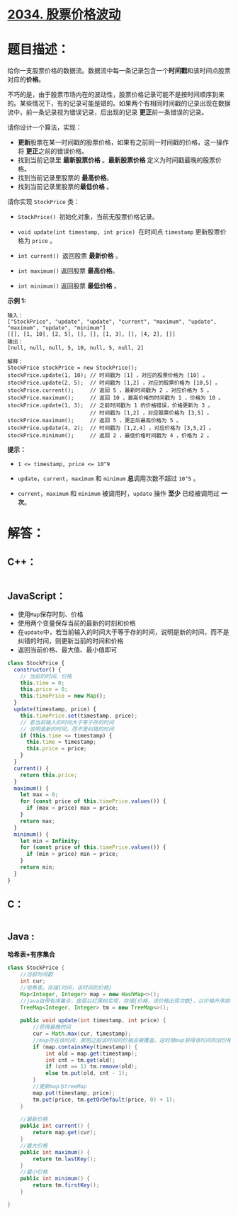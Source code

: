 # [2034. 股票价格波动](https://leetcode-cn.com/problems/stock-price-fluctuation/)

# 题目描述：

给你一支股票价格的数据流。数据流中每一条记录包含一个**时间戳**和该时间点股票对应的**价格**。

不巧的是，由于股票市场内在的波动性，股票价格记录可能不是按时间顺序到来的。某些情况下，有的记录可能是错的。如果两个有相同时间戳的记录出现在数据流中，前一条记录视为错误记录，后出现的记录 **更正**前一条错误的记录。

请你设计一个算法，实现：

- **更新**股票在某一时间戳的股票价格，如果有之前同一时间戳的价格，这一操作将 **更正**之前的错误价格。
- 找到当前记录里 **最新股票价格** 。**最新股票价格** 定义为时间戳最晚的股票价格。
- 找到当前记录里股票的 **最高价格**。
- 找到当前记录里股票的**最低价格** 。


请你实现 `StockPrice` 类：

- `StockPrice() `初始化对象，当前无股票价格记录。

- `void update(int timestamp, int price) `在时间点 `timestamp` 更新股票价格为 `price` 。

- `int current() `返回股票 **最新价格** 。

- `int maximum()` 返回股票 **最高价格**。

- `int minimum()` 返回股票 **最低价格** 。

  


**示例 1:**

```
输入：
["StockPrice", "update", "update", "current", "maximum", "update", "maximum", "update", "minimum"]
[[], [1, 10], [2, 5], [], [], [1, 3], [], [4, 2], []]
输出：
[null, null, null, 5, 10, null, 5, null, 2]

解释：
StockPrice stockPrice = new StockPrice();
stockPrice.update(1, 10); // 时间戳为 [1] ，对应的股票价格为 [10] 。
stockPrice.update(2, 5);  // 时间戳为 [1,2] ，对应的股票价格为 [10,5] 。
stockPrice.current();     // 返回 5 ，最新时间戳为 2 ，对应价格为 5 。
stockPrice.maximum();     // 返回 10 ，最高价格的时间戳为 1 ，价格为 10 。
stockPrice.update(1, 3);  // 之前时间戳为 1 的价格错误，价格更新为 3 。
                          // 时间戳为 [1,2] ，对应股票价格为 [3,5] 。
stockPrice.maximum();     // 返回 5 ，更正后最高价格为 5 。
stockPrice.update(4, 2);  // 时间戳为 [1,2,4] ，对应价格为 [3,5,2] 。
stockPrice.minimum();     // 返回 2 ，最低价格时间戳为 4 ，价格为 2 。
```

**提示：**

- `1 <= timestamp, price <= 10^9`

- `update`，`current`，`maximum` 和 `minimum` **总**调用次数不超过 `10^5` 。

- `current`，`maximum` 和 `minimum` 被调用时，`update` 操作 **至少** 已经被调用过 **一次**。
  
  



# 解答：

## C++：

```cpp

```

## JavaScript：

- 使用`Map`保存时刻、价格
- 使用两个变量保存当前的最新的时刻和价格
- 在`update`中，若当前输入的时间大于等于存的时间，说明是新的时间，而不是纠错的时间，则更新当前的时间和价格
- 返回当前价格、最大值、最小值即可

```javascript
class StockPrice {
  constructor() {
    // 当前的时间、价格
    this.time = 0;
    this.price = 0;
    this.timePrice = new Map();
  }
  update(timestamp, price) {
    this.timePrice.set(timestamp, price);
    // 若当前输入的时间大于等于存的时间
    // 说明是新的时间，而不是纠错的时间
    if (this.time <= timestamp) {
      this.time = timestamp;
      this.price = price;
    }
  }
  current() {
    return this.price;
  }
  maximum() {
    let max = 0;
    for (const price of this.timePrice.values()) {
      if (max < price) max = price;
    }
    return max;
  }
  minimum() {
    let min = Infinity;
    for (const price of this.timePrice.values()) {
      if (min > price) min = price;
    }
    return min;
  }
}
```

## C：

```c

```

## Java :

**哈希表+有序集合**

```java
class StockPrice {
    //当前时间戳
    int cur;
    //哈希表，存储{时间，该时间的价格}
    Map<Integer, Integer> map = new HashMap<>();
    //java自带有序集合，底层以红黑树实现，存储{价格，该价格出现次数}，以价格升序排列
    TreeMap<Integer, Integer> tm = new TreeMap<>();
	
    public void update(int timestamp, int price) {
        //获得最晚时间
        cur = Math.max(cur, timestamp);
        //map存在该时间，表明之前该时间的价格会被覆盖，这时用map获得该时间的旧价格，在treeMap中将旧价格次数减一，新价格次数加1
        if (map.containsKey(timestamp)) {
            int old = map.get(timestamp);
            int cnt = tm.get(old);
            if (cnt == 1) tm.remove(old);
            else tm.put(old, cnt - 1);
        }
        //更新map与treeMap
        map.put(timestamp, price);
        tm.put(price, tm.getOrDefault(price, 0) + 1);
    }
    
    //最新价格
    public int current() {
        return map.get(cur);
    }
    //最大价格
    public int maximum() {
        return tm.lastKey();
    }
    //最小价格
    public int minimum() {
        return tm.firstKey();
    }

}
```

